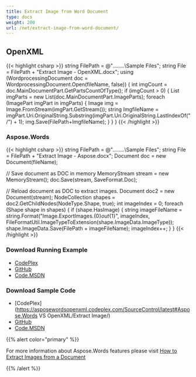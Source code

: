 ```yaml
---
title: Extract Image from Word Document
type: docs
weight: 200
url: /net/extract-image-from-word-document/
---
```


## OpenXML

{{< highlight csharp >}}
  string FilePath = @"..\..\..\..\Sample Files\";
  string File = FilePath + "Extract Image - OpenXML.docx";
  using (WordprocessingDocument doc = WordprocessingDocument.Open(fileName, false))
  {
     int imgCount = doc.MainDocumentPart.GetPartsCountOfType<ImagePart>();
     if (imgCount > 0)
     {
        List<ImagePart> imgParts = new List<ImagePart>(doc.MainDocumentPart.ImageParts);
        foreach (ImagePart imgPart in imgParts)
        {
          Image img = Image.FromStream(imgPart.GetStream());
          string ImgfileName = imgPart.Uri.OriginalString.Substring(imgPart.Uri.OriginalString.LastIndexOf("/") + 1);
          img.Save(FilePath+ImgfileName);
        }
      }
   }
{{< /highlight >}}

### Aspose.Words

{{< highlight csharp >}}
  string FilePath = @"..\..\..\..\Sample Files\";
  string File = FilePath + "Extract Image - Aspose.docx";
  Document doc = new Document(fileName);

  // Save document as DOC in memory
  MemoryStream stream = new MemoryStream();
  doc.Save(stream, SaveFormat.Doc);

  // Reload document as DOC to extract images.
  Document doc2 = new Document(stream);
  NodeCollection shapes = doc2.GetChildNodes(NodeType.Shape, true);
  int imageIndex = 0;
  foreach (Shape shape in shapes)
  {
    if (shape.HasImage)
    {
       string imageFileName = string.Format("Image.ExportImages.{0}_out_{1}", imageIndex, FileFormatUtil.ImageTypeToExtension(shape.ImageData.ImageType));
       shape.ImageData.Save(FilePath + imageFileName);
       imageIndex++;
    }
  }
{{< /highlight >}}

### Download Running Example

- [CodePlex](https://asposewordsopenxml.codeplex.com/releases/view/620544)
- [GitHub](https://github.com/aspose-words/Aspose.Words-for-.NET/releases/tag/AsposeWordsVsOpenXMLv1.2)
- [Code.MSDN](https://code.msdn.microsoft.com/Code-Comparison-of-Common-4ffff4d7#content)

### Download Sample Code

- [CodePlex](https://asposewordsopenxml.codeplex.com/SourceControl/latest#Aspose.Words VS OpenXML/Extract Image/)
- [GitHub](https://github.com/aspose-words/Aspose.Words-for-.NET/tree/master/Plugins/Aspose.Words%20Vs%20OpenXML%20Words/Aspose.Words%20VS%20OpenXML/Extract%20Image)
- [Code.MSDN](https://code.msdn.microsoft.com/Code-Comparison-of-Common-4ffff4d7/view/SourceCode#content)

{{% alert color="primary" %}} 

For more information about Aspose.Words features please visit [How to Extract Images from a Document](https://docs.aspose.com/words/net/working-with-images/#how-to-extract-images-from-a-document)

{{% /alert %}}
